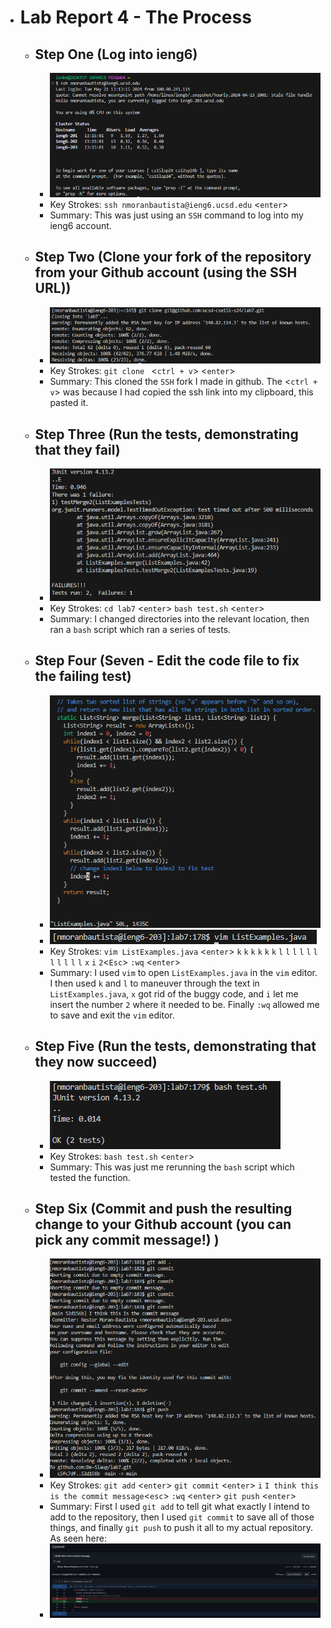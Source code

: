 * # Lab Report 4 - The Process
  * ## Step One (Log into ieng6)
    * ![Image](SSH.PNG)
    * Key Strokes: `ssh nmoranbautista@ieng6.ucsd.edu` <`enter`>
    * Summary: This was just using an `SSH` command to log into my ieng6 account. 
  * ## Step Two (Clone your fork of the repository from your Github account (using the SSH URL))
    * ![Image](cloning.PNG)
    * Key Strokes: `git clone ` <`ctrl + v`> <`enter`>
    * Summary: This cloned the `SSH` fork I made in github.  The <`ctrl + v`> was because I had copied the ssh link into my clipboard, this pasted it. 
  * ## Step Three (Run the tests, demonstrating that they fail)
    * ![Image](failedTest.PNG)
    * Key Strokes: `cd lab7` <`enter`> `bash test.sh` <`enter`>
    * Summary: I changed directories into the relevant location, then ran a `bash` script which ran a series of tests. 
  * ## Step Four (Seven - Edit the code file to fix the failing test)
    * ![Image](alsoVim.PNG)
    * ![Image](vimOne.PNG)
    * Key Strokes:  `vim ListExamples.java` <`enter`> `k` `k` `k` `k` `k` `k` `l` `l` `l` `l` `l` `l` `l` `l` `l` `l` `l` `x` `i` `2`<`Esc`> `:wq` <`enter`>
    * Summary: I used `vim` to open `ListExamples.java` in the `vim` editor. I then used `k` and `l` to maneuver through the text in `ListExamples.java`, `x` got rid of the buggy code, and `i` let me insert the number `2` where it needed to be. Finally `:wq` allowed me to save and exit the `vim` editor.  
  * ## Step Five (Run the tests, demonstrating that they now succeed)
    * ![Image](passed.PNG)
    * Key Strokes: `bash test.sh` <`enter`>
    * Summary: This was just me rerunning the `bash` script which tested the function. 
  * ## Step Six (Commit and push the resulting change to your Github account (you can pick any commit message!) )
    * ![Image](pushin.PNG)
    * Key Strokes: `git add` <`enter`> `git commit` <`enter`> `i` `I think this is the commit message`<`esc`> `:wq` <`enter`> `git push` <`enter`>
    * Summary: First I used `git add` to tell git what exactly I intend to add to the repository, then I used `git commit` to save all of those things, and finally `git push` to push it all to my actual repository. As seen here:
    * ![Image](gitProof.PNG)
